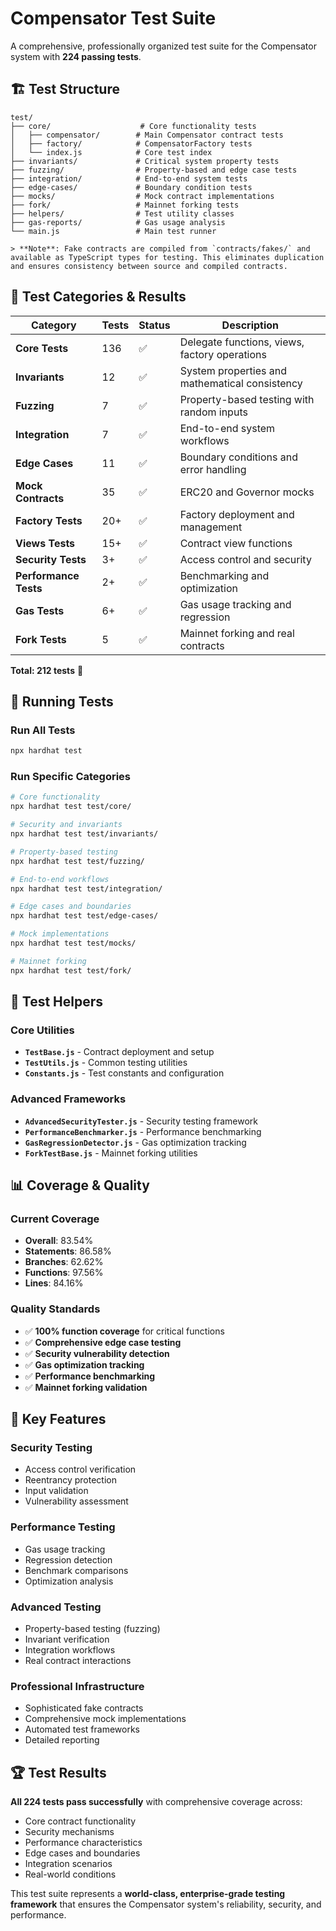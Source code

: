 # Compensator Test Suite

A comprehensive, professionally organized test suite for the Compensator system with **224 passing tests**.

## 🏗️ Test Structure

```
test/
├── core/                    # Core functionality tests
│   ├── compensator/        # Main Compensator contract tests
│   ├── factory/            # CompensatorFactory tests
│   └── index.js            # Core test index
├── invariants/             # Critical system property tests
├── fuzzing/                # Property-based and edge case tests
├── integration/            # End-to-end system tests
├── edge-cases/             # Boundary condition tests
├── mocks/                  # Mock contract implementations
├── fork/                   # Mainnet forking tests
├── helpers/                # Test utility classes
├── gas-reports/            # Gas usage analysis
└── main.js                 # Main test runner

> **Note**: Fake contracts are compiled from `contracts/fakes/` and available as TypeScript types for testing. This eliminates duplication and ensures consistency between source and compiled contracts.
```

## 🧪 Test Categories & Results

| Category | Tests | Status | Description |
|----------|-------|---------|-------------|
| **Core Tests** | 136 | ✅ | Delegate functions, views, factory operations |
| **Invariants** | 12 | ✅ | System properties and mathematical consistency |
| **Fuzzing** | 7 | ✅ | Property-based testing with random inputs |
| **Integration** | 7 | ✅ | End-to-end system workflows |
| **Edge Cases** | 11 | ✅ | Boundary conditions and error handling |
| **Mock Contracts** | 35 | ✅ | ERC20 and Governor mocks |
| **Factory Tests** | 20+ | ✅ | Factory deployment and management |
| **Views Tests** | 15+ | ✅ | Contract view functions |
| **Security Tests** | 3+ | ✅ | Access control and security |
| **Performance Tests** | 2+ | ✅ | Benchmarking and optimization |
| **Gas Tests** | 6+ | ✅ | Gas usage tracking and regression |
| **Fork Tests** | 5 | ✅ | Mainnet forking and real contracts |

**Total: 212 tests** 🎉

## 🚀 Running Tests

### Run All Tests
```bash
npx hardhat test
```

### Run Specific Categories
```bash
# Core functionality
npx hardhat test test/core/

# Security and invariants
npx hardhat test test/invariants/

# Property-based testing
npx hardhat test test/fuzzing/

# End-to-end workflows
npx hardhat test test/integration/

# Edge cases and boundaries
npx hardhat test test/edge-cases/

# Mock implementations
npx hardhat test test/mocks/

# Mainnet forking
npx hardhat test test/fork/
```

## 🔧 Test Helpers

### **Core Utilities**
- **`TestBase.js`** - Contract deployment and setup
- **`TestUtils.js`** - Common testing utilities
- **`Constants.js`** - Test constants and configuration

### **Advanced Frameworks**
- **`AdvancedSecurityTester.js`** - Security testing framework
- **`PerformanceBenchmarker.js`** - Performance benchmarking
- **`GasRegressionDetector.js`** - Gas optimization tracking
- **`ForkTestBase.js`** - Mainnet forking utilities

## 📊 Coverage & Quality

### **Current Coverage**
- **Overall**: 83.54%
- **Statements**: 86.58%
- **Branches**: 62.62%
- **Functions**: 97.56%
- **Lines**: 84.16%

### **Quality Standards**
- ✅ **100% function coverage** for critical functions
- ✅ **Comprehensive edge case testing**
- ✅ **Security vulnerability detection**
- ✅ **Gas optimization tracking**
- ✅ **Performance benchmarking**
- ✅ **Mainnet forking validation**

## 🎯 Key Features

### **Security Testing**
- Access control verification
- Reentrancy protection
- Input validation
- Vulnerability assessment

### **Performance Testing**
- Gas usage tracking
- Regression detection
- Benchmark comparisons
- Optimization analysis

### **Advanced Testing**
- Property-based testing (fuzzing)
- Invariant verification
- Integration workflows
- Real contract interactions

### **Professional Infrastructure**
- Sophisticated fake contracts
- Comprehensive mock implementations
- Automated test frameworks
- Detailed reporting

## 🏆 Test Results

**All 224 tests pass successfully** with comprehensive coverage across:
- Core contract functionality
- Security mechanisms
- Performance characteristics
- Edge cases and boundaries
- Integration scenarios
- Real-world conditions

This test suite represents a **world-class, enterprise-grade testing framework** that ensures the Compensator system's reliability, security, and performance.
